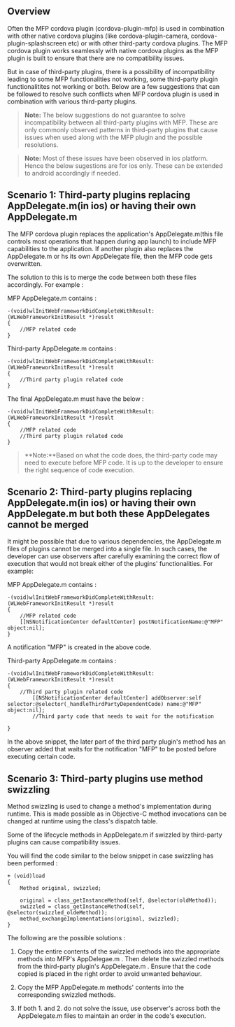 
## Overview
Often the MFP cordova plugin (cordova-plugin-mfp) is used in combination with other native cordova plugins (like cordova-plugin-camera, cordova-plugin-splashscreen etc) or with other third-party cordova plugins. The MFP cordova plugin works seamlessly with native cordova plugins as the MFP plugin is built to ensure that there are no compatibility issues. 

But in case of third-party plugins, there is a possibility of incompatibility leading to some MFP functionalities not working, some third-party plugin functionalitites not working or both. Below are a few suggestions that can be followed to resolve such conflicts when MFP cordova plugin is used in combination with various third-party plugins.

> **Note:** The below suggestions do not guarantee to solve incompatibility between all third-party plugins with MFP. These are only commonly observed patterns in third-party plugins that cause issues when used along with the MFP plugin and the possible resolutions.


> **Note:** Most of these issues have been observed in ios platform. Hence the below sugestions are for ios only. These can be extended to android accordingly if needed.

## Scenario 1: Third-party plugins replacing AppDelegate.m(in ios) or having their own AppDelegate.m
The MFP cordova plugin replaces the application's AppDelegate.m(this file controls most operations that happen during app launch) to include MFP capabilities to the application. If another plugin also replaces the AppDelegate.m or hs its own AppDelegate file, then the MFP code gets overwritten. 

The solution to this is to merge the code between both these files accordingly. For example :

MFP AppDelegate.m contains :

```
-(void)wlInitWebFrameworkDidCompleteWithResult:(WLWebFrameworkInitResult *)result
{
    //MFP related code
}
```

Third-party AppDelegate.m contains : 

```
-(void)wlInitWebFrameworkDidCompleteWithResult:(WLWebFrameworkInitResult *)result
{
 	//Third party plugin related code  
}

```

The final AppDelegate.m must have the below :

```
-(void)wlInitWebFrameworkDidCompleteWithResult:(WLWebFrameworkInitResult *)result
{
    //MFP related code
    //Third party plugin related code
}
```

> **Note:**Based on what the code does, the third-party code may need to execute before MFP code. It is up to the developer to ensure the right sequence of code execution.



## Scenario 2: Third-party plugins replacing AppDelegate.m(in ios) or having their own AppDelegate.m but both these AppDelegates cannot be merged


It might be possible that due to various dependencies, the AppDelegate.m files of plugins cannot be merged into a single file.
In such cases, the developer can use observers after carefully examining the correct flow of execution that would not break either of the plugins' functionalities. For example:

MFP AppDelegate.m contains :

```
-(void)wlInitWebFrameworkDidCompleteWithResult:(WLWebFrameworkInitResult *)result
{
    //MFP related code
    [[NSNotificationCenter defaultCenter] postNotificationName:@"MFP" object:nil];
}
```
A notification "MFP" is created in the above code.

Third-party AppDelegate.m contains : 

```
-(void)wlInitWebFrameworkDidCompleteWithResult:(WLWebFrameworkInitResult *)result
{
 	//Third party plugin related code  
 	    [[NSNotificationCenter defaultCenter] addObserver:self selector:@selector(_handleThirdPartyDependentCode) name:@"MFP" object:nil];
 	    //Third party code that needs to wait for the notification

}

```
In the above snippet, the later part of the third party plugin's method has an observer added that waits for the notification "MFP" to be posted before executing certain code.


## Scenario 3: Third-party plugins use method swizzling 

Method swizzling is used to change a method's implementation during runtime. This is made possible as in Objective-C method invocations can be changed at runtime using the class's dispatch table. 

Some of the lifecycle methods in AppDelegate.m if swizzled by third-party plugins can cause compatibility issues.

You will find the code similar to the below snippet in case swizzling has been performed :

```
+ (void)load
{
    Method original, swizzled;
    
    original = class_getInstanceMethod(self, @selector(oldMethod));
    swizzled = class_getInstanceMethod(self, @selector(swizzled_oldeMethod));
    method_exchangeImplementations(original, swizzled);
}
```

The following are the possible solutions :
 
 1. Copy the entire contents of the swizzled methods into the appropriate methods into MFP's AppDelegae.m . Then delete the swizzled methods from the third-party plugin's AppDelegate.m . Ensure that the code copied is placed in the right order to avoid unwanted behaviour.
 
 2. Copy the MFP AppDelegate.m methods' contents into the corresponding swizzled methods. 

 3. If both 1. and 2. do not solve the issue, use observer's across both the AppDelegate.m files to maintain an order in the code's execution.
